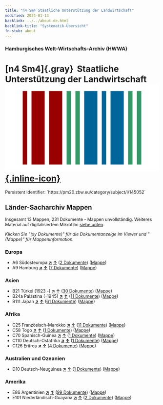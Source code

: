 ```yaml
---
title: "n4 Sm4 Staatliche Unterstützung der Landwirtschaft"
modified: 2024-01-13
backlink: ../../about.de.html
backlink-title: "Systematik-Übersicht"
fn-stub: about
---
```


### Hamburgisches Welt-Wirtschafts-Archiv (HWWA)

# [n4 Sm4]{.gray}&#8201; Staatliche Unterstützung der Landwirtschaft &#160; [![Wikidata](/images/Wikidata-logo.svg "Wikidata"){.inline-icon}](http://www.wikidata.org/entity/Q104710528)

<div class="hint">Persistent Identifier: `https://pm20.zbw.eu/category/subject/i/145052`</div>







## Länder-Sacharchiv Mappen






Insgesamt 13 Mappen, 231 Dokumente - Mappen unvollständig. Weiteres Material auf digitalisiertem Mikrofilm [siehe unten](#filmsections).

_Klicken Sie "(xy Dokumente)" für die Dokumentanzeige im Viewer und "(Mappe)" für Mappeninformation._




### Europa

- A6 Südosteuropa [**&nearr;**](../../../geo/i/140900/about.de.html "Südosteuropa (alle Mappen)") [**&uarr;**](../../../geo/about.de.html#A6 "Ländersystematik") (<a href="https://pm20.zbw.eu/iiifview/folder/sh/140900,145052" title="über: Südosteuropa : Staatliche Unterstützung der Landwirtschaft" target="_blank">2 Dokumente</a>) ([Mappe](../../../../folder/sh/1409xx/140900/1450xx/145052/about.de.html))
- A9 Hamburg [**&nearr;**](../../../geo/i/140905/about.de.html "Hamburg (alle Mappen)") [**&uarr;**](../../../geo/about.de.html#A9 "Ländersystematik") (<a href="https://pm20.zbw.eu/iiifview/folder/sh/140905,145052" title="über: Hamburg : Staatliche Unterstützung der Landwirtschaft" target="_blank">7 Dokumente</a>) ([Mappe](../../../../folder/sh/1409xx/140905/1450xx/145052/about.de.html))

### Asien

- B21 Türkei (1923 -) [**&nearr;**](../../../geo/i/141111/about.de.html "Türkei (1923 -) (alle Mappen)") [**&uarr;**](../../../geo/about.de.html#B21 "Ländersystematik") (<a href="https://pm20.zbw.eu/iiifview/folder/sh/141111,145052" title="über: Türkei (1923 -) : Staatliche Unterstützung der Landwirtschaft" target="_blank">30 Dokumente</a>) ([Mappe](../../../../folder/sh/1411xx/141111/1450xx/145052/about.de.html))
- B24a Palästina (-1945) [**&nearr;**](../../../geo/i/141115/about.de.html "Palästina (-1945) (alle Mappen)") [**&uarr;**](../../../geo/about.de.html#B24a "Ländersystematik") (<a href="https://pm20.zbw.eu/iiifview/folder/sh/141115,145052" title="über: Palästina (-1945) : Staatliche Unterstützung der Landwirtschaft" target="_blank">11 Dokumente</a>) ([Mappe](../../../../folder/sh/1411xx/141115/1450xx/145052/about.de.html))
- B111 Japan [**&nearr;**](../../../geo/i/141272/about.de.html "Japan (alle Mappen)") [**&uarr;**](../../../geo/about.de.html#B111 "Ländersystematik") (<a href="https://pm20.zbw.eu/iiifview/folder/sh/141272,145052" title="über: Japan : Staatliche Unterstützung der Landwirtschaft" target="_blank">61 Dokumente</a>) ([Mappe](../../../../folder/sh/1412xx/141272/1450xx/145052/about.de.html))

### Afrika

- C25 Französisch-Marokko [**&nearr;**](../../../geo/i/141358/about.de.html "Französisch-Marokko (alle Mappen)") [**&uarr;**](../../../geo/about.de.html#C25 "Ländersystematik") (<a href="https://pm20.zbw.eu/iiifview/folder/sh/141358,145052" title="über: Französisch-Marokko : Staatliche Unterstützung der Landwirtschaft" target="_blank">11 Dokumente</a>) ([Mappe](../../../../folder/sh/1413xx/141358/1450xx/145052/about.de.html))
- C58 Togo [**&nearr;**](../../../geo/i/141408/about.de.html "Togo (alle Mappen)") [**&uarr;**](../../../geo/about.de.html#C58 "Ländersystematik") (<a href="https://pm20.zbw.eu/iiifview/folder/sh/141408,145052" title="über: Togo : Staatliche Unterstützung der Landwirtschaft" target="_blank">1 Dokumente</a>) ([Mappe](../../../../folder/sh/1414xx/141408/1450xx/145052/about.de.html))
- C70 Spanisch-Guinea [**&nearr;**](../../../geo/i/141412/about.de.html "Spanisch-Guinea (alle Mappen)") [**&uarr;**](../../../geo/about.de.html#C70 "Ländersystematik") (<a href="https://pm20.zbw.eu/iiifview/folder/sh/141412,145052" title="über: Spanisch-Guinea : Staatliche Unterstützung der Landwirtschaft" target="_blank">1 Dokumente</a>) ([Mappe](../../../../folder/sh/1414xx/141412/1450xx/145052/about.de.html))
- C110 Deutsch-Ostafrika [**&nearr;**](../../../geo/i/141471/about.de.html "Deutsch-Ostafrika (alle Mappen)") [**&uarr;**](../../../geo/about.de.html#C110 "Ländersystematik") (<a href="https://pm20.zbw.eu/iiifview/folder/sh/141471,145052" title="über: Deutsch-Ostafrika : Staatliche Unterstützung der Landwirtschaft" target="_blank">1 Dokumente</a>) ([Mappe](../../../../folder/sh/1414xx/141471/1450xx/145052/about.de.html))
- C126 Eritrea [**&nearr;**](../../../geo/i/141483/about.de.html "Eritrea (alle Mappen)") [**&uarr;**](../../../geo/about.de.html#C126 "Ländersystematik") (<a href="https://pm20.zbw.eu/iiifview/folder/sh/141483,145052" title="über: Eritrea : Staatliche Unterstützung der Landwirtschaft" target="_blank">4 Dokumente</a>) ([Mappe](../../../../folder/sh/1414xx/141483/1450xx/145052/about.de.html))

### Australien und Ozeanien

- D10 Deutsch-Neuguinea [**&nearr;**](../../../geo/i/141601/about.de.html "Deutsch-Neuguinea (alle Mappen)") [**&uarr;**](../../../geo/about.de.html#D10 "Ländersystematik") (<a href="https://pm20.zbw.eu/iiifview/folder/sh/141601,145052" title="über: Deutsch-Neuguinea : Staatliche Unterstützung der Landwirtschaft" target="_blank">1 Dokumente</a>) ([Mappe](../../../../folder/sh/1416xx/141601/1450xx/145052/about.de.html))

### Amerika

- E86 Argentinien [**&nearr;**](../../../geo/i/141692/about.de.html "Argentinien (alle Mappen)") [**&uarr;**](../../../geo/about.de.html#E86 "Ländersystematik") (<a href="https://pm20.zbw.eu/iiifview/folder/sh/141692,145052" title="über: Argentinien : Staatliche Unterstützung der Landwirtschaft" target="_blank">99 Dokumente</a>) ([Mappe](../../../../folder/sh/1416xx/141692/1450xx/145052/about.de.html))
- E101 Niederländisch-Guayana [**&nearr;**](../../../geo/i/141699/about.de.html "Niederländisch-Guayana (alle Mappen)") [**&uarr;**](../../../geo/about.de.html#E101 "Ländersystematik") (<a href="https://pm20.zbw.eu/iiifview/folder/sh/141699,145052" title="über: Niederländisch-Guayana : Staatliche Unterstützung der Landwirtschaft" target="_blank">2 Dokumente</a>) ([Mappe](../../../../folder/sh/1416xx/141699/1450xx/145052/about.de.html))



<a id="filmsections" />













